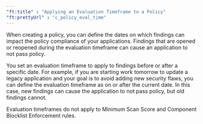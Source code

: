 ```yaml
---
"ft:title" : "Applying an Evaluation Timeframe to a Policy"
"ft:prettyUrl" : "c_policy_eval_time"
---
```

When creating a policy, you can define the dates on which findings can impact the policy compliance of your applications. Findings that are opened or reopened during the evaluation timeframe can cause an application to not pass policy.

You set an evaluation timeframe to apply to findings before or after a specific date. For example, if you are starting work tomorrow to update a legacy application and your goal is to avoid adding new security flaws, you can define the evaluation timeframe as on or after the current date. In this case, new findings can cause the application to not pass policy, but old findings cannot.

Evaluation timeframes do not apply to Minimum Scan Score and Component Blocklist Enforcement rules.
